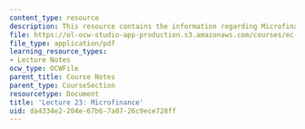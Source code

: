 ```yaml
---
content_type: resource
description: This resource contains the information regarding Microfinance.
file: https://ol-ocw-studio-app-production.s3.amazonaws.com/courses/ec-701j-d-lab-i-development-fall-2009/da4334e2204e67b67a0726c9ece728ff_MITEC_701JF09_lec23_nb.pdf
file_type: application/pdf
learning_resource_types:
- Lecture Notes
ocw_type: OCWFile
parent_title: Course Notes
parent_type: CourseSection
resourcetype: Document
title: 'Lecture 23: Microfinance'
uid: da4334e2-204e-67b6-7a07-26c9ece728ff
---
```

